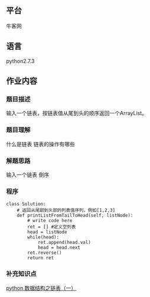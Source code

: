 ## 平台
牛客网

## 语言
python2.7.3

## 作业内容

### 题目描述
输入一个链表，按链表值从尾到头的顺序返回一个ArrayList。

### 题目理解
什么是链表
链表的操作有哪些


### 解题思路
输入一个链表
倒序

### 程序
    class Solution:
        # 返回从尾部到头部的列表值序列，例如[1,2,3]
        def printListFromTailToHead(self, listNode):
            # write code here
            ret = [] #定义空列表
            head = listNode
            while(head):
                ret.append(head.val)
                head = head.next
            ret.reverse()
            return ret

### 补充知识点
[python 数据结构之链表（一）](https://www.cnblogs.com/king-ding/p/pythonchaintable.html)